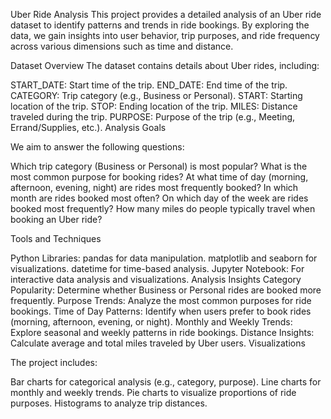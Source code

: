 


Uber Ride Analysis
This project provides a detailed analysis of an Uber ride dataset to identify patterns and trends in ride bookings. By exploring the data, we gain insights into user behavior, trip purposes, and ride frequency across various dimensions such as time and distance.

Dataset Overview
The dataset contains details about Uber rides, including:

START_DATE: Start time of the trip.
END_DATE: End time of the trip.
CATEGORY: Trip category (e.g., Business or Personal).
START: Starting location of the trip.
STOP: Ending location of the trip.
MILES: Distance traveled during the trip.
PURPOSE: Purpose of the trip (e.g., Meeting, Errand/Supplies, etc.).
Analysis Goals

We aim to answer the following questions:

Which trip category (Business or Personal) is most popular?
What is the most common purpose for booking rides?
At what time of day (morning, afternoon, evening, night) are rides most frequently booked?
In which month are rides booked most often?
On which day of the week are rides booked most frequently?
How many miles do people typically travel when booking an Uber ride?




Tools and Techniques


Python Libraries:
pandas for data manipulation.
matplotlib and seaborn for visualizations.
datetime for time-based analysis.
Jupyter Notebook: For interactive data analysis and visualizations.
Analysis Insights
Category Popularity: Determine whether Business or Personal rides are booked more frequently.
Purpose Trends: Analyze the most common purposes for ride bookings.
Time of Day Patterns: Identify when users prefer to book rides (morning, afternoon, evening, or night).
Monthly and Weekly Trends: Explore seasonal and weekly patterns in ride bookings.
Distance Insights: Calculate average and total miles traveled by Uber users.
Visualizations


The project includes:

Bar charts for categorical analysis (e.g., category, purpose).
Line charts for monthly and weekly trends.
Pie charts to visualize proportions of ride purposes.
Histograms to analyze trip distances.
